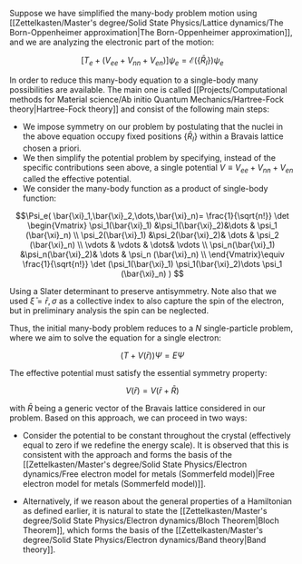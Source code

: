 Suppose we have simplified the many-body problem motion using [[Zettelkasten/Master's degree/Solid State Physics/Lattice dynamics/The Born-Oppenheimer approximation|The Born-Oppenheimer approximation]], and we are analyzing the electronic part of the motion:

$$ [T_e + (V_{ee}+V_{nn} + V_{en})] \psi_e = \mathcal{E}(\{\bar{R}_I\}) \psi_e$$

In order to reduce this many-body equation to a single-body many possibilities are available.
The main one is called [[Projects/Computational methods for Material science/Ab initio Quantum Mechanics/Hartree-Fock theory|Hartree-Fock theory]] and consist of the following main steps:

- We impose symmetry on our problem by postulating that the nuclei in the above equation occupy fixed positions $\{\bar{R}_I\}$ within a Bravais lattice chosen a priori.
- We then simplify the potential problem by specifying, instead of the specific contributions seen above, a single potential $V\equiv V_{ee}+V_{nn} + V_{en}$ called the effective potential.
- We consider the many-body function as a product of single-body function:

$$\Psi_e( \bar{\xi}_1,\bar{\xi}_2,\dots,\bar{\xi}_n)= 
\frac{1}{\sqrt{n!}} \det 
\begin{Vmatrix}
\psi_1(\bar{\xi}_1) &\psi_1(\bar{\xi}_2)&\dots & \psi_1 (\bar{\xi}_n) \\
\psi_2(\bar{\xi}_1) &\psi_2(\bar{\xi}_2)& \dots & \psi_2 (\bar{\xi}_n) \\
\vdots & \vdots & \dots& \vdots \\
\psi_n(\bar{\xi}_1) &\psi_n(\bar{\xi}_2)& \dots & \psi_n (\bar{\xi}_n) \\
\end{Vmatrix}\equiv \frac{1}{\sqrt{n!}} \det (\psi_1(\bar{\xi}_1) \psi_1(\bar{\xi}_2)\dots \psi_1 (\bar{\xi}_n) )
$$

Using a Slater determinant to preserve antisymmetry. Note also that we used $\bar{\xi}=\bar{r},\sigma$ as a collective index to also capture the spin of the electron, but in preliminary analysis the spin can be neglected. 

Thus, the initial many-body problem reduces to a $N$ single-particle problem, where we aim to solve the equation for a single electron:

$$ (T+V(\bar{r}))\Psi  = E\Psi    $$

The effective potential must satisfy the essential symmetry property:

$$V(\bar{r}) = V(\bar{r} + \bar{R})$$

with $\bar{R}$ being a generic vector of the Bravais lattice considered in our problem.
Based on this approach, we can proceed in two ways:

- Consider the potential to be constant throughout the crystal (effectively equal to zero if we redefine the energy scale). It is observed that this is consistent with the approach and forms the basis of the [[Zettelkasten/Master's degree/Solid State Physics/Electron dynamics/Free electron model for metals (Sommerfeld model)|Free electron model for metals (Sommerfeld model)]].

- Alternatively, if we reason about the general properties of a Hamiltonian as defined earlier, it is natural to state the [[Zettelkasten/Master's degree/Solid State Physics/Electron dynamics/Bloch Theorem|Bloch Theorem]], which forms the basis of the [[Zettelkasten/Master's degree/Solid State Physics/Electron dynamics/Band theory|Band theory]].